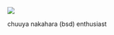 ![](https://file.garden/Zu45dkPYuzlvwhxX/Untitled156_20250119194524.png)

chuuya nakahara (bsd) enthusiast <h6>

